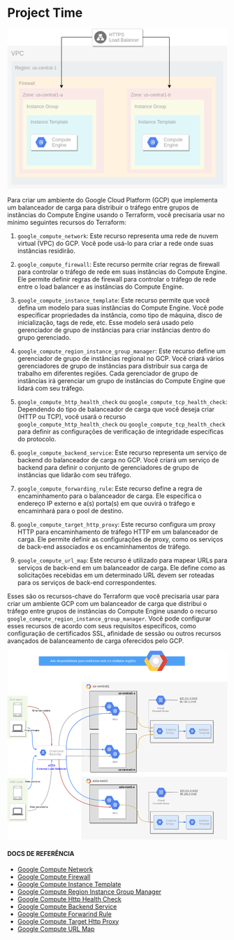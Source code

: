 # Project Time

<div align="center">

![gcp-load-balancer.png](./images/gcp-load-balancer.png)

</div>

Para criar um ambiente do Google Cloud Platform (GCP) que implementa um balanceador de carga para distribuir o tráfego entre grupos de instâncias do Compute Engine usando o Terraform, você precisaria usar no mínimo seguintes recursos do Terraform:

1. `google_compute_network`: Este recurso representa uma rede de nuvem virtual (VPC) do GCP. Você pode usá-lo para criar a rede onde suas instâncias residirão.

2. `google_compute_firewall`: Este recurso permite criar regras de firewall para controlar o tráfego de rede em suas instâncias do Compute Engine. Ele permite definir regras de firewall para controlar o tráfego de rede entre o load balancer e as instâncias do Compute Engine.

3. `google_compute_instance_template`: Este recurso permite que você defina um modelo para suas instâncias do Compute Engine. Você pode especificar propriedades da instância, como tipo de máquina, disco de inicialização, tags de rede, etc. Esse modelo será usado pelo gerenciador de grupo de instâncias para criar instâncias dentro do grupo gerenciado.

4. `google_compute_region_instance_group_manager`: Este recurso define um gerenciador de grupo de instâncias regional no GCP. Você criará vários gerenciadores de grupo de instâncias para distribuir sua carga de trabalho em diferentes regiões. Cada gerenciador de grupo de instâncias irá gerenciar um grupo de instâncias do Compute Engine que lidará com seu tráfego.

5. `google_compute_http_health_check` ou `google_compute_tcp_health_check`: Dependendo do tipo de balanceador de carga que você deseja criar (HTTP ou TCP), você usará o recurso `google_compute_http_health_check` ou `google_compute_tcp_health_check` para definir as configurações de verificação de integridade específicas do protocolo.

6. `google_compute_backend_service`: Este recurso representa um serviço de backend do balanceador de carga no GCP. Você criará um serviço de backend para definir o conjunto de gerenciadores de grupo de instâncias que lidarão com seu tráfego.

7. `google_compute_forwarding_rule`: Este recurso define a regra de encaminhamento para o balanceador de carga. Ele especifica o endereço IP externo e a(s) porta(s) em que ouvirá o tráfego e encaminhará para o pool de destino.

8. `google_compute_target_http_proxy`: Este recurso configura um proxy HTTP para encaminhamento de tráfego HTTP em um balanceador de carga. Ele permite definir as configurações de proxy, como os serviços de back-end associados e os encaminhamentos de tráfego.

9. `google_compute_url_map`: Este recurso é utilizado para mapear URLs para serviços de back-end em um balanceador de carga. Ele define como as solicitações recebidas em um determinado URL devem ser roteadas para os serviços de back-end correspondentes.

Esses são os recursos-chave do Terraform que você precisaria usar para criar um ambiente GCP com um balanceador de carga que distribui o tráfego entre grupos de instâncias do Compute Engine usando o recurso `google_compute_region_instance_group_manager`. Você pode configurar esses recursos de acordo com seus requisitos específicos, como configuração de certificados SSL, afinidade de sessão ou outros recursos avançados de balanceamento de carga oferecidos pelo GCP.

<div align="center">

![gcp-load-balancer.png](./images/final-project.png)

</div>

#### DOCS DE REFERÊNCIA

- [Google Compute Network](https://registry.terraform.io/providers/hashicorp/google/latest/docs/resources/compute_network "Google Compute Network")
- [Google Compute Firewall](https://registry.terraform.io/providers/hashicorp/google/latest/docs/resources/compute_firewall "Google Compute Firewall")
- [Google Compute Instance Template](https://registry.terraform.io/providers/hashicorp/google/latest/docs/resources/compute_instance_template "Google Compute Instance Template")
- [Google Compute Region Instance Group Manager](https://registry.terraform.io/providers/hashicorp/google/latest/docs/resources/compute_region_instance_group_manager "Google Compute Region Instance Group Manager")
- [Google Compute Http Health Check](https://registry.terraform.io/providers/hashicorp/google/latest/docs/resources/compute_http_health_check "Google Compute Http Health Check")
- [Google Compute Backend Service](https://registry.terraform.io/providers/hashicorp/google/latest/docs/resources/compute_backend_service "Google Compute Backend Service")
- [Google Compute Forwarind Rule](https://registry.terraform.io/providers/hashicorp/google/latest/docs/resources/compute_region_instance_group_manager "Google Compute Forwarind Rule")
- [Google Compute Target Http Proxy](https://registry.terraform.io/providers/hashicorp/google/latest/docs/resources/compute_target_http_proxy "Google Compute Target Http Proxy")
- [Google Compute URL Map](https://registry.terraform.io/providers/hashicorp/google/latest/docs/resources/compute_url_map "Google Compute URL Map")
